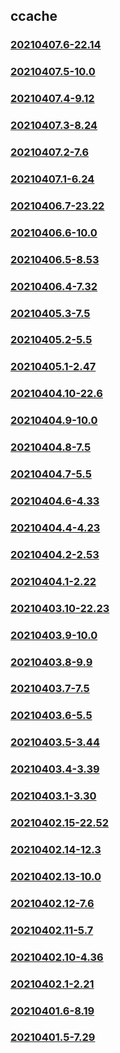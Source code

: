 ## ccache

### [20210407.6-22.14](20210407.6-22.14/index.md)
### [20210407.5-10.0](20210407.5-10.0/index.md)
### [20210407.4-9.12](20210407.4-9.12/index.md)
### [20210407.3-8.24](20210407.3-8.24/index.md)
### [20210407.2-7.6](20210407.2-7.6/index.md)
### [20210407.1-6.24](20210407.1-6.24/index.md)
### [20210406.7-23.22](20210406.7-23.22/index.md)
### [20210406.6-10.0](20210406.6-10.0/index.md)
### [20210406.5-8.53](20210406.5-8.53/index.md)
### [20210406.4-7.32](20210406.4-7.32/index.md)
### [20210405.3-7.5](20210405.3-7.5/index.md)
### [20210405.2-5.5](20210405.2-5.5/index.md)
### [20210405.1-2.47](20210405.1-2.47/index.md)
### [20210404.10-22.6](20210404.10-22.6/index.md)
### [20210404.9-10.0](20210404.9-10.0/index.md)
### [20210404.8-7.5](20210404.8-7.5/index.md)
### [20210404.7-5.5](20210404.7-5.5/index.md)
### [20210404.6-4.33](20210404.6-4.33/index.md)
### [20210404.4-4.23](20210404.4-4.23/index.md)
### [20210404.2-2.53](20210404.2-2.53/index.md)
### [20210404.1-2.22](20210404.1-2.22/index.md)
### [20210403.10-22.23](20210403.10-22.23/index.md)
### [20210403.9-10.0](20210403.9-10.0/index.md)
### [20210403.8-9.9](20210403.8-9.9/index.md)
### [20210403.7-7.5](20210403.7-7.5/index.md)
### [20210403.6-5.5](20210403.6-5.5/index.md)
### [20210403.5-3.44](20210403.5-3.44/index.md)
### [20210403.4-3.39](20210403.4-3.39/index.md)
### [20210403.1-3.30](20210403.1-3.30/index.md)
### [20210402.15-22.52](20210402.15-22.52/index.md)
### [20210402.14-12.3](20210402.14-12.3/index.md)
### [20210402.13-10.0](20210402.13-10.0/index.md)
### [20210402.12-7.6](20210402.12-7.6/index.md)
### [20210402.11-5.7](20210402.11-5.7/index.md)
### [20210402.10-4.36](20210402.10-4.36/index.md)
### [20210402.1-2.21](20210402.1-2.21/index.md)
### [20210401.6-8.19](20210401.6-8.19/index.md)
### [20210401.5-7.29](20210401.5-7.29/index.md)

